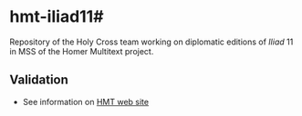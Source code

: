 # hmt-iliad11#

Repository of the Holy Cross team working on diplomatic editions of *Iliad* 11 in MSS of the Homer Multitext project.

## Validation ##

- See information on [HMT web site](http://www.homermultitext.org/hmt-docs/guides/)
